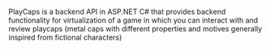 PlayCaps is a backend API in ASP.NET C# that provides backend functionality for virtualization of a game in which you can interact with and review playcaps (metal caps with different properties and motives generally inspired from fictional characters)
